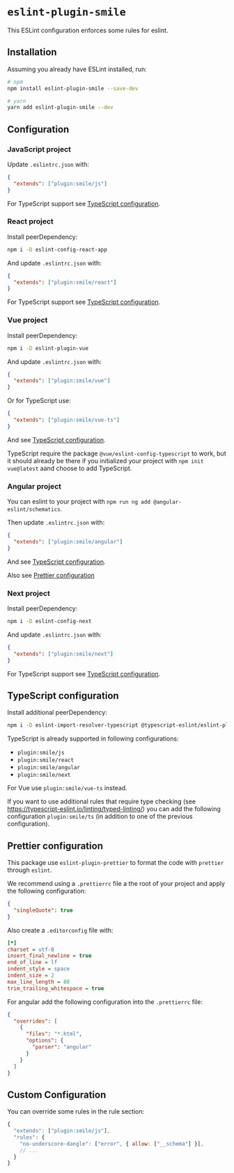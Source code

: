 # `eslint-plugin-smile`

This ESLint configuration enforces some rules for eslint.

## Installation

Assuming you already have ESLint installed, run:

```sh
# npm
npm install eslint-plugin-smile --save-dev

# yarn
yarn add eslint-plugin-smile --dev
```

## Configuration

### JavaScript project

Update `.eslintrc.json` with:

```json
{
  "extends": ["plugin:smile/js"]
}
```

For TypeScript support see [TypeScript configuration](#typescript).

### React project

Install peerDependency:

```bash
npm i -D eslint-config-react-app
```

And update `.eslintrc.json` with:

```json
{
  "extends": ["plugin:smile/react"]
}
```

For TypeScript support see [TypeScript configuration](#typescript).

### Vue project

Install peerDependency:

```bash
npm i -D eslint-plugin-vue
```

And update `.eslintrc.json` with:

```json
{
  "extends": ["plugin:smile/vue"]
}
```

Or for TypeScript use:

```json
{
  "extends": ["plugin:smile/vue-ts"]
}
```

And see [TypeScript configuration](#typescript).

TypeScript require the package `@vue/eslint-config-typescript` to work, but it should already be there if you initialized your project with `npm init vue@latest` aand choose to add TypeScript.

### Angular project

You can eslint to your project with `npm run ng add @angular-eslint/schematics`.

Then update `.eslintrc.json` with:

```json
{
  "extends": ["plugin:smile/angular"]
}
```

And see [TypeScript configuration](#typescript).

Also see [Prettier configuration](#prettier-configuration)

### Next project

Install peerDependency:

```bash
npm i -D eslint-config-next
```

And update `.eslintrc.json` with:

```json
{
  "extends": ["plugin:smile/next"]
}
```

For TypeScript support see [TypeScript configuration](#typescript).

## TypeScript configuration

Install additional peerDependency:

```bash
npm i -D eslint-import-resolver-typescript @typescript-eslint/eslint-plugin @typescript-eslint/parser
```

TypeScript is already supported in following configurations:

- `plugin:smile/js`
- `plugin:smile/react`
- `plugin:smile/angular`
- `plugin:smile/next`

For Vue use `plugin:smile/vue-ts` instead.

If you want to use additional rules that require type checking (see https://typescript-eslint.io/linting/typed-linting/) you can add the following configuration `plugin:smile/ts` (in addition to one of the previous configuration).

## Prettier configuration

This package use `eslint-plugin-prettier` to format the code with `prettier` through `eslint`.

We recommend using a `.prettierrc` file a the root of your project and apply the following configuration:
```json
{
  "singleQuote": true
}
```

Also create a `.editorconfig` file with:
```ini
[*]
charset = utf-8
insert_final_newline = true
end_of_line = lf
indent_style = space
indent_size = 2
max_line_length = 80
trim_trailing_whitespace = true
```

For angular add the following configuration into the `.prettierrc` file:
```json
{
  "overrides": [
    {
      "files": "*.html",
      "options": {
        "parser": "angular"
      }
    }
  ]
}
```

## Custom Configuration

You can override some rules in the rule section:

```js
{
  "extends": ["plugin:smile/js"],
  "rules": {
    "no-underscore-dangle": ["error", { allow: ["__schema"] }],
    // ...
  }
}
```
